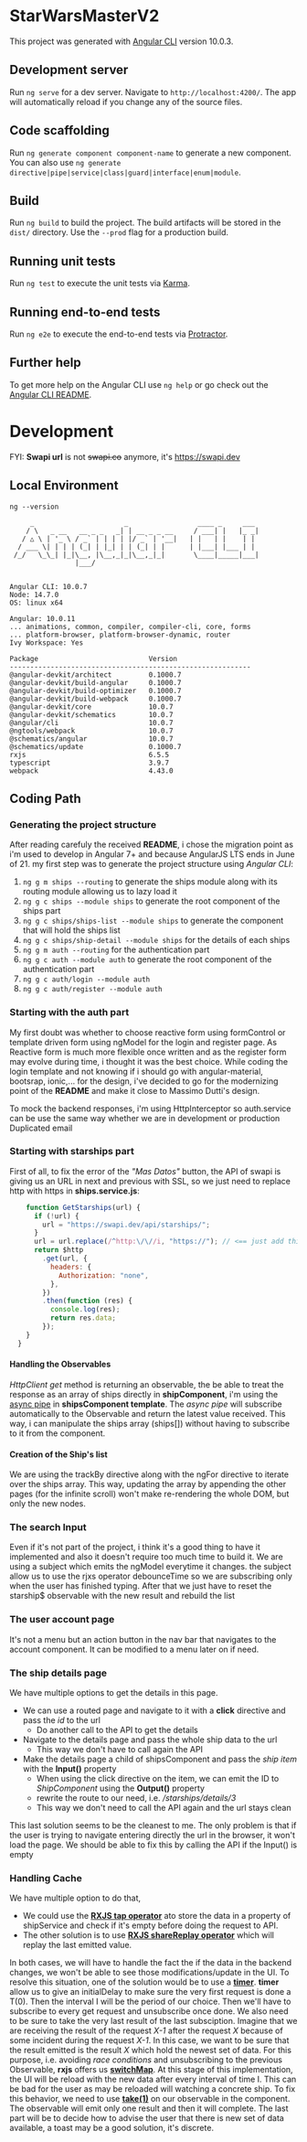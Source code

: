 # StarWarsMasterV2

This project was generated with [Angular CLI](https://github.com/angular/angular-cli) version 10.0.3.

## Development server

Run `ng serve` for a dev server. Navigate to `http://localhost:4200/`. The app will automatically reload if you change any of the source files.

## Code scaffolding

Run `ng generate component component-name` to generate a new component. You can also use `ng generate directive|pipe|service|class|guard|interface|enum|module`.

## Build

Run `ng build` to build the project. The build artifacts will be stored in the `dist/` directory. Use the `--prod` flag for a production build.

## Running unit tests

Run `ng test` to execute the unit tests via [Karma](https://karma-runner.github.io).

## Running end-to-end tests

Run `ng e2e` to execute the end-to-end tests via [Protractor](http://www.protractortest.org/).

## Further help

To get more help on the Angular CLI use `ng help` or go check out the [Angular CLI README](https://github.com/angular/angular-cli/blob/master/README.md).

# Development

FYI: **Swapi url** is not ~~swapi.co~~ anymore, it's https://swapi.dev
## Local Environment

```
ng --version

     _                      _                 ____ _     ___
    / \   _ __   __ _ _   _| | __ _ _ __     / ___| |   |_ _|
   / △ \ | '_ \ / _` | | | | |/ _` | '__|   | |   | |    | |
  / ___ \| | | | (_| | |_| | | (_| | |      | |___| |___ | |
 /_/   \_\_| |_|\__, |\__,_|_|\__,_|_|       \____|_____|___|
                |___/


Angular CLI: 10.0.7
Node: 14.7.0
OS: linux x64

Angular: 10.0.11
... animations, common, compiler, compiler-cli, core, forms
... platform-browser, platform-browser-dynamic, router
Ivy Workspace: Yes

Package                           Version
-----------------------------------------------------------
@angular-devkit/architect         0.1000.7
@angular-devkit/build-angular     0.1000.7
@angular-devkit/build-optimizer   0.1000.7
@angular-devkit/build-webpack     0.1000.7
@angular-devkit/core              10.0.7
@angular-devkit/schematics        10.0.7
@angular/cli                      10.0.7
@ngtools/webpack                  10.0.7
@schematics/angular               10.0.7
@schematics/update                0.1000.7
rxjs                              6.5.5
typescript                        3.9.7
webpack                           4.43.0
```

## Coding Path

### Generating the project structure

After reading carefuly the received **README**, i chose the migration point as i'm used to develop in Angular 7+ and
because AngularJS LTS ends in June of 21.
my first step was to generate the project structure using _Angular CLI_:

1. `ng g m ships --routing` to generate the ships module along with its routing module allowing us to lazy load it
2. `ng g c ships --module ships` to generate the root component of the ships part
3. `ng g c ships/ships-list --module ships` to generate the component that will hold the ships list
4. `ng g c ships/ship-detail --module ships` for the details of each ships
5. `ng g m auth --routing` for the authentication part
6. `ng g c auth --module auth` to generate the root component of the authentication part
7. `ng g c auth/login --module auth`
8. `ng g c auth/register --module auth`

### Starting with the auth part

My first doubt was whether to choose reactive form using formControl or template driven form using ngModel for the login and register page.
As Reactive form is much more flexible once written and as the register form may evolve during time, i thought it was the best choice.
While coding the login template and not knowing if i should go with angular-material, bootsrap, ionic,... for the design, i've decided to go
for the modernizing point of the **README** and make it close to Massimo Dutti's design.

To mock the backend responses, i'm using HttpInterceptor so auth.service can be use the same way whether we are in development or production
Duplicated email

### Starting with starships part

First of all, to fix the error of the _"Mas Datos"_ button, the API of swapi is giving us an URL in next and previous with SSL,
so we just need to replace http with https in **ships.service.js**:

```javascript
    function GetStarships(url) {
      if (!url) {
        url = "https://swapi.dev/api/starships/";
      }
      url = url.replace(/^http:\/\//i, "https://"); // <== just add this line
      return $http
        .get(url, {
          headers: {
            Authorization: "none",
          },
        })
        .then(function (res) {
          console.log(res);
          return res.data;
        });
    }
  }
```

#### Handling the Observables

_HttpClient get_ method is returning an observable, the be able to treat the response as an array of ships directly in **shipComponent**,
i'm using the [async pipe](https://angular.io/api/common/AsyncPipe) in **shipsComponent template**. The _async pipe_ will subscribe automatically to the Observable and return the latest value received.
This way, i can manipulate the ships array (ships[]) without having to subscribe to it from the component.

#### Creation of the Ship's list

We are using the trackBy directive along with the ngFor directive to iterate over the ships array.
This way, updating the array by appending the other pages (for the infinite scroll) won't make re-rendering the
whole DOM, but only the new nodes.

### The search Input

Even if it's not part of the project, i think it's a good thing to have it implemented
and also it doesn't require too much time to build it.
We are using a subject which emits the ngModel everytime it changes.
the subject allow us to use the rjxs operator debounceTime so we are subscribing only when
the user has finished typing. After that we just have to reset the starship\$ observable with the new result and rebuild the list

### The user account page

It's not a menu but an action button in the nav bar that navigates to the account component.
It can be modified to a menu later on if need.

### The ship details page

We have multiple options to get the details in this page.

- We can use a routed page and navigate to it with a **click** directive and pass the _id_ to the url
  - Do another call to the API to get the details
- Navigate to the details page and pass the whole ship data to the url
  - This way we don't have to call again the API
- Make the details page a child of shipsComponent and pass the _ship item_ with the **Input()** property
  - When using the click directive on the item, we can emit the ID to _ShipComponent_ using the **Output()** property
  * rewrite the route to our need, i.e. _/starships/details/3_
  * This way we don't need to call the API again and the url stays clean

This last solution seems to be the cleanest to me. The only problem is that if the user is trying to navigate
entering directly the url in the browser, it won't load the page.
We should be able to fix this by calling the API if the Input() is empty


### Handling Cache

We have multiple option to do that, 
* We could use the [**RXJS tap operator**](https://www.learnrxjs.io/learn-rxjs/operators/utility/do) ato store the data in a property of shipService and check if it's empty
before doing the request to API.
* The other solution is to use [**RXJS shareReplay operator**](https://www.learnrxjs.io/learn-rxjs/operators/multicasting/sharereplay) which will replay the last emitted value.

In both cases, we will have to handle the fact the if the data in the backend changes, we won't be able to
see those modifications/update in the UI.
To resolve this situation, one of the solution would be to use a [**timer**](https://www.learnrxjs.io/learn-rxjs/operators/creation/timer).
**timer** allow us to give an initialDelay to make sure the very first request is done a T(0). Then the interval I will be the period of our choice.
Then we'll have to subscribe to every get request and unsubscribe once done. We also need to be sure to take the very last result of the last subsciption.
Imagine that we are receiving the result of the request _X-1_ after the request _X_ because of some incident during the request _X-1_. In this case, 
we want to be sure that the result emitted is the result _X_ which hold the newest set of data. For this purpose, i.e. avoiding _race conditions_ and unsubscribing to the previous Observable, **rxjs** 
offers us [**switchMap**](https://www.learnrxjs.io/learn-rxjs/operators/transformation/switchmap).
At this stage of this implementation, the UI will be reload with the new data after every interval of time I. This can be bad for the user as may be reloaded will watching a concrete ship.
To fix this behavior, we need to use [**take(1)**](https://www.learnrxjs.io/learn-rxjs/operators/filtering/take) on our observable in the component. The observable will emit only one result and then it will complete.
The last part will be to decide how to advise the user that there is new set of data available, a toast may be a good solution, it's discrete.








